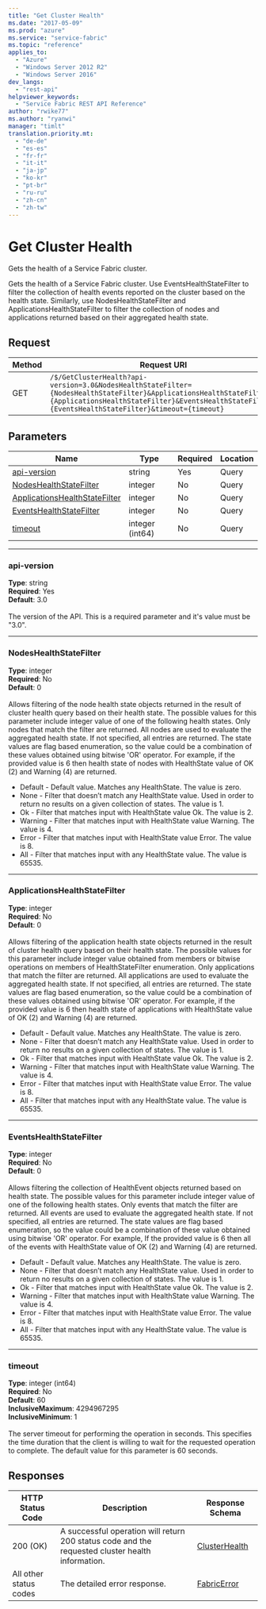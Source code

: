 ```yaml
---
title: "Get Cluster Health"
ms.date: "2017-05-09"
ms.prod: "azure"
ms.service: "service-fabric"
ms.topic: "reference"
applies_to: 
  - "Azure"
  - "Windows Server 2012 R2"
  - "Windows Server 2016"
dev_langs: 
  - "rest-api"
helpviewer_keywords: 
  - "Service Fabric REST API Reference"
author: "rwike77"
ms.author: "ryanwi"
manager: "timlt"
translation.priority.mt: 
  - "de-de"
  - "es-es"
  - "fr-fr"
  - "it-it"
  - "ja-jp"
  - "ko-kr"
  - "pt-br"
  - "ru-ru"
  - "zh-cn"
  - "zh-tw"
---
```

# Get Cluster Health
Gets the health of a Service Fabric cluster.

Gets the health of a Service Fabric cluster.
Use EventsHealthStateFilter to filter the collection of health events reported on the cluster based on the health state.
Similarly, use NodesHealthStateFilter and ApplicationsHealthStateFilter to filter the collection of nodes and applications returned based on their aggregated health state.


## Request
| Method | Request URI |
| ------ | ----------- |
| GET | `/$/GetClusterHealth?api-version=3.0&NodesHealthStateFilter={NodesHealthStateFilter}&ApplicationsHealthStateFilter={ApplicationsHealthStateFilter}&EventsHealthStateFilter={EventsHealthStateFilter}&timeout={timeout}` |


## Parameters
| Name | Type | Required | Location |
| --- | --- | --- | --- |
| [api-version](#api-version) | string | Yes | Query |
| [NodesHealthStateFilter](#nodeshealthstatefilter) | integer | No | Query |
| [ApplicationsHealthStateFilter](#applicationshealthstatefilter) | integer | No | Query |
| [EventsHealthStateFilter](#eventshealthstatefilter) | integer | No | Query |
| [timeout](#timeout) | integer (int64) | No | Query |

____
### api-version
__Type__: string <br/>
__Required__: Yes<br/>
__Default__: 3.0 <br/>
<br/>
The version of the API. This is a required parameter and it's value must be "3.0".

____
### NodesHealthStateFilter
__Type__: integer <br/>
__Required__: No<br/>
__Default__: 0 <br/>
<br/>
Allows filtering of the node health state objects returned in the result of cluster health query 
based on their health state. The possible values for this parameter include integer value of one of the 
following health states. Only nodes that match the filter are returned. All nodes are used to evaluate the aggregated health state.
If not specified, all entries are returned.
The state values are flag based enumeration, so the value could be a combination of these values obtained using bitwise 'OR' operator.
For example, if the provided value is 6 then health state of nodes with HealthState value of OK (2) and Warning (4) are returned.
  
- Default - Default value. Matches any HealthState. The value is zero. 
- None - Filter that doesn’t match any HealthState value. Used in order to return no results on a given collection of states. The value is 1. 
- Ok - Filter that matches input with HealthState value Ok. The value is 2. 
- Warning - Filter that matches input with HealthState value Warning. The value is 4. 
- Error - Filter that matches input with HealthState value Error. The value is 8. 
- All - Filter that matches input with any HealthState value. The value is 65535. 


____
### ApplicationsHealthStateFilter
__Type__: integer <br/>
__Required__: No<br/>
__Default__: 0 <br/>
<br/>
Allows filtering of the application health state objects returned in the result of cluster health 
query based on their health state.
The possible values for this parameter include integer value obtained from members or bitwise operations
on members of HealthStateFilter enumeration. Only applications that match the filter are returned. 
All applications are used to evaluate the aggregated health state. If not specified, all entries are returned.
The state values are flag based enumeration, so the value could be a combination of these values obtained using bitwise 'OR' operator.
For example, if the provided value is 6 then health state of applications with HealthState value of OK (2) and Warning (4) are returned.
  
- Default - Default value. Matches any HealthState. The value is zero. 
- None - Filter that doesn’t match any HealthState value. Used in order to return no results on a given collection of states. The value is 1. 
- Ok - Filter that matches input with HealthState value Ok. The value is 2. 
- Warning - Filter that matches input with HealthState value Warning. The value is 4. 
- Error - Filter that matches input with HealthState value Error. The value is 8. 
- All - Filter that matches input with any HealthState value. The value is 65535. 


____
### EventsHealthStateFilter
__Type__: integer <br/>
__Required__: No<br/>
__Default__: 0 <br/>
<br/>
Allows filtering the collection of HealthEvent objects returned based on health state.
The possible values for this parameter include integer value of one of the following health states.
Only events that match the filter are returned. All events are used to evaluate the aggregated health state.
If not specified, all entries are returned. The state values are flag based enumeration, so the value could be a combination of these value obtained using bitwise 'OR' operator. For example, If the provided value is 6 then all of the events with HealthState value of OK (2) and Warning (4) are returned.
  
- Default - Default value. Matches any HealthState. The value is zero. 
- None - Filter that doesn’t match any HealthState value. Used in order to return no results on a given collection of states. The value is 1. 
- Ok - Filter that matches input with HealthState value Ok. The value is 2. 
- Warning - Filter that matches input with HealthState value Warning. The value is 4. 
- Error - Filter that matches input with HealthState value Error. The value is 8. 
- All - Filter that matches input with any HealthState value. The value is 65535. 


____
### timeout
__Type__: integer (int64) <br/>
__Required__: No<br/>
__Default__: 60 <br/>
__InclusiveMaximum__: 4294967295 <br/>
__InclusiveMinimum__: 1 <br/>
<br/>
The server timeout for performing the operation in seconds. This specifies the time duration that the client is willing to wait for the requested operation to complete. The default value for this parameter is 60 seconds.

## Responses

| HTTP Status Code | Description | Response Schema |
| --- | --- | --- |
| 200 (OK) | A successful operation will return 200 status code and the requested cluster health information.<br/> | [ClusterHealth](sfclient-model-clusterhealth.md) |
| All other status codes | The detailed error response.<br/> | [FabricError](sfclient-model-fabricerror.md) |
